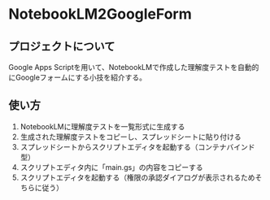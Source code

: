 # NotebookLM2GoogleForm

## プロジェクトについて

Google Apps Scriptを用いて、NotebookLMで作成した理解度テストを自動的にGoogleフォームにする小技を紹介する。

## 使い方
1. NotebookLMに理解度テストを一覧形式に生成する
2. 生成された理解度テストをコピーし、スプレッドシートに貼り付ける
3. スプレッドシートからスクリプトエディタを起動する（コンテナバインド型）
4. スクリプトエディタ内に「main.gs」の内容をコピーする
5. スクリプトエディタを起動する（権限の承認ダイアログが表示されるためそちらに従う）

